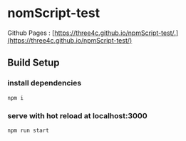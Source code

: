 # nomScript-test
Github Pages :  [https://three4c.github.io/npmScript-test/.](https://three4c.github.io/npmScript-test/)

## Build Setup
### install dependencies
```
npm i
```

### serve with hot reload at localhost:3000
```
npm run start
```
